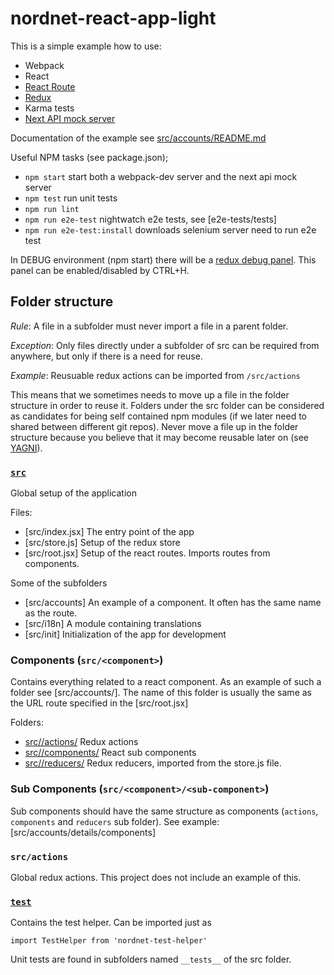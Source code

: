 # nordnet-react-app-light

This is a simple example how to use: 
* Webpack
* React
* [React Route](https://rackt.github.io/react-router/)
* [Redux](http://rackt.github.io/redux/index.html)
* Karma tests
* [Next API mock server](api-server/)

Documentation of the example see [src/accounts/README.md](src/accounts/README.md)

Useful NPM tasks (see package.json);

* `npm start` start both a webpack-dev server and the next api mock server
* `npm test` run unit tests
* `npm run lint`
* `npm run e2e-test` nightwatch e2e tests, see [e2e-tests/tests]
* `npm run e2e-test:install` downloads selenium server need to run e2e test 


In DEBUG environment (npm start) there will be a [redux debug panel](https://github.com/gaearon/redux-devtools).
This panel can be enabled/disabled by CTRL+H.

## Folder structure

*Rule*: A file in a subfolder must never import a file in a parent folder.

*Exception*:  Only files directly under a subfolder of src can be required from anywhere, but only if there is a need for reuse.

*Example*: Reusuable redux actions can be imported from `/src/actions`

This means that we sometimes needs to move up a file in the folder structure in order to reuse it.
Folders under the src folder can be considered as candidates for being self contained npm modules (if we later need to shared between different git repos).
Never move a file up in the folder structure because you believe that it may become reusable later on (see [YAGNI](http://martinfowler.com/bliki/Yagni.html)). 

### [`src`](src/)
  
Global setup of the application

Files:
* [src/index.jsx] The entry point of the app
* [src/store.js] Setup of the redux store  
* [src/root.jsx] Setup of the react routes. Imports routes from components.

Some of the subfolders

* [src/accounts] An example of a component. It often has the same name as the route.
* [src/i18n] A module containing translations
* [src/init] Initialization of the app for development


### Components (`src/<component>`)

Contains everything related to a react component. As an example of such a folder see [src/accounts/].
The name of this folder is usually the same as the URL route specified in the [src/root.jsx]

Folders:

* [src/<component>/actions/](src/account/actions/) Redux actions
* [src/<component>/components/](src/account/actions/) React sub components
* [src/<component>/reducers/](src/account/reducers/) Redux reducers, imported from the store.js file.

### Sub Components (`src/<component>/<sub-component>`)

Sub components should have the same structure as components (`actions`, `components` and `reducers` sub folder).
See example: [src/accounts/details/components]


### `src/actions`

Global redux actions. This project does not include an example of this.


### [`test`](test/)

Contains the test helper. Can be imported just as 

```
import TestHelper from 'nordnet-test-helper'
```

Unit tests are found in subfolders named `__tests__` of the src folder.


